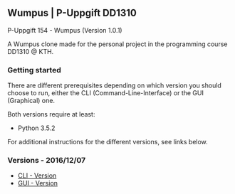 ## Wumpus | P-Uppgift DD1310
P-Uppgift 154 - Wumpus (Version 1.0.1)

A Wumpus clone made for the personal project in the programming course DD1310 @ KTH.

### Getting started

There are different prerequisites depending on which version you should choose to run,
either the CLI (Command-Line-Interface) or the GUI (Graphical) one.

Both versions require at least:
- Python 3.5.2


For additional instructions for the different versions, see links below.

### Versions - 2016/12/07
* [CLI - Version](./readme-GUI.md)
* [GUI - Version](./readme-CLI.md)
